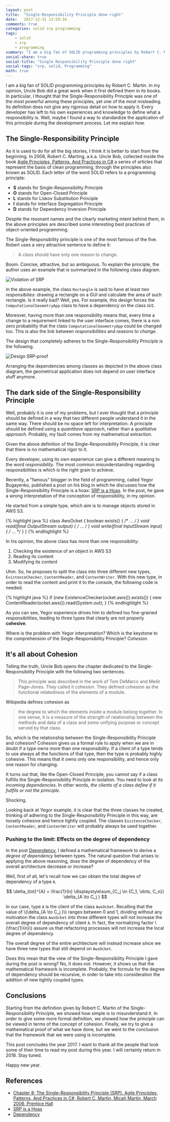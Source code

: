 ```yaml
---
layout: post
title:  "Single-Responsibility Principle done right"
date:   2017-12-31 13:59:34
comments: true
categories: solid srp programming 
tags:
    - solid
    - srp
    - programming
summary: "I am a big fan of SOLID programming principles by Robert C. Martin. In particular, I thought that the Single-Responsibility Principle was one of the most powerful among these principles, yet one of the most misleading. Its definition does not give any rigorous detail on how to apply it. Every developer has left to his own experiences and knowledge to define what a responsibility is. Well, maybe I found a way to standardize the application of this principle during the development process. Let me explain how."
social-share: true
social-title: "Single Responsibility Principle done right"
social-tags: "srp, solid, Programming"
math: true
---
```


I am a big fan of SOLID programming principles by Robert C. Martin. In my opinion, Uncle Bob did a great work when it first defined them in its books. In particular, I thought that the Single-Responsibility Principle was one of the most powerful among these principles, yet one of the most misleading. Its definition does not give any rigorous detail on how to apply it. Every developer has left to his own experiences and knowledge to define what a responsibility is. Well, maybe I found a way to standardize the application of this principle during the development process. Let me explain how.

## The Single-Responsibility Principle
As it is used to do for all the big stories, I think it is better to start from the beginning. In 2006, Robert C. Marting, a.k.a. Uncle Bob, collected inside the book [Agile Principles, Patterns, And Practices in C#](https://www.amazon.it/Agile-Principles-Patterns-Practices-C/dp/0131857258) a series of articles that represent the basis of clean programming, through the principles also known as SOLID. Each letter of the word SOLID refers to a programming principle:

 - **S** stands for Single-Responsibility Principle
 - **O** stands for Open-Closed Principle
 - **L** stands for Liskov Substitution Principle
 - **I** stands for Interface Segregation Principle
 - **D** stands for Dependency Inversion Principle

Despite the resonant names and the clearly marketing intent behind them, in the above principles are described some interesting best practices of object-oriented programming.

The Single-Responsibility principle is one of the most famous of the five. Robert uses a very attractive sentence to define it:

> A class should have only one reason to change.

Boom. Concise, attractive, but so ambiguous. To explain the principle, the author uses an example that is summarized in the following class diagram.

![Violation of SRP](/assets/2017-12-26/srp_wrong_design.png)

In the above example, the class `Rectangle` is said to have at least _two responsibilies_: drawing a rectangle on a GUI and calculate the area of such rectangle. Is it really bad? Well, yes. For example, this design forces the `ComputationalGeometryApp` class to have a dependency on the class `GUI`. 

Moreover, having more than one responsibility means that, every time a change to a requirement linked to the user interface comes, there is a non zero probability that the class `ComputationalGeometryApp` could be changed too. This is also the link between _responsibilities_ and _reasons to change_.

The design that completely adheres to the Single-Responsibility Principle is the following.

![Design SRP-proof](/assets/2017-12-26/srp_design.png)

Arranging the dependencies among classes as depicted in the above class diagram, the geometrical application does not depend on user interface stuff anymore.

## The dark side of the Single-Responsibility Principle
Well, probably it is one of my problems, but I ever thought that a principle should be defined in a way that two different people understand it in the same way. There should be no space left for interpretation. A principle should be defined using a _quantitave approach_, rather than a _qualitative approach_. Probably, my fault comes from my mathematical extraction.

Given the above definition of the Single-Responsibility Principle, it is clear that there is no mathematical rigor to it.

Every developer, using its own experience can give a different meaning to the word _responsibility_. The most common misunderstanding regarding responsibilities is which is the right grain to achieve.

Recently, a "famous" blogger in the field of programming, called Yegor Bugayenko, published a post on his blog in which he discusses how the Single-Responsibility Principle is a hoax: [SRP is a Hoax](http://www.yegor256.com/2017/12/19/srp-is-hoax.html). In the post, he gave a wrong interpretation of the conception of responsibility, in my opinion.

He started from a simple type, which aim is to manage objects stored in AWS S3.

{% highlight java %}
class AwsOcket {
    boolean exists() { /* ... */ }
    void read(final OutputStream output) { /* ... */ }
    void write(final InputStream input) { /* ... */ }
}
{% endhighlight %}

In his opinion, the above class has more than one responsibility:

1. Checking the existence of an object in AWS S3
2. Reading its content
3. Modifying its content

Uhm. So, he proposes to split the class into three different new types, `ExistenceChecker`, `ContentReader`, and `ContentWriter`. With this new type, in order to read the content and print it to the console, the following code is needed.

{% highlight java %}
if (new ExistenceChecker(ocket.aws()).exists()) {
  new ContentReader(ocket.aws()).read(System.out);
}
{% endhighlight %}

As you can see, Yegor experience drives him to defined too fine-grained responsibilities, leading to three types that clearly are not properly **cohesive**.

Where is the problem with Yegor interpretation? Which is the keystone to the comprehension of the Single-Responsibility Principle? _Cohesion_.

## It's all about Cohesion
Telling the truth, Uncle Bob opens the chapter dedicated to the Single-Responsibility Principle with the following two sentences.

> This principle was described in the work of Tom DeMarco and Meilir Page-Jones. They called it cohesion. They defined cohesion as the functional relatedness of the elements of a module.

Wikipedia defines cohesion as

>  the degree to which the elements inside a module belong together. In one sense, it is a measure of the strength of relationship between the methods and data of a class and some unifying purpose or concept served by that class.

So, which is the relationship between the Single-Responsibility Principle and cohesion? Cohesion gives us a formal rule to apply when we are in doubt if a type owns more than one responsibility. If a client of a type tends to use always all the functions of that type, then the type is probably highly cohesive. This means that it owns only one responsibility, and hence only one reason for changing.

It turns out that, like the Open-Closed Principle, you cannot say if a class fulfills the Single-Responsibility Principle in isolation. You need to look at its _incoming dependencies_. In other words, _the clients of a class define if it fullfils or not the principle_.

Shocking.

Looking back at Yegor example, it is clear that the three classes he created, thinking of adhering to the Single-Responsibility Principle in this way, are loosely cohesive and hence tightly coupled. The classes `ExistenceChecker`, `ContentReader`, and `ContentWriter` will probably always be used together.

### Pushing to the limit: Effects on the degree of dependency
In the post [Dependency](http://rcardin.github.io/programming/oop/software-engineering/2017/04/10/dependency-dot.html), I defined a mathematical framework to derive a _degree of dependency_ between types. The natural question that arises is: applying the above reasoning, does the degree of dependency of the overall architecture decrease or increase? 

Well, first of all, let's recall how we can obtain the total degree of dependency of a type `A`.

$$
  \delta_{tot}^{A} = \frac{1}{n} \displaystyle\sum_{C_j \in {C_1, \dots, C_n}} \delta_{A \to C_j }
$$

In our case, type `A` is the client of the class `AwsOcket`. Recalling that the value of \\(\delta_{A \to C_j }\\) ranges between 0 and 1, dividing without any motivation the class `AwsOcket` into three different types will not increase the overall degree of dependency of client `A`. In fact, the normalizing factor \\(\frac{1}{n}\\) assure us that refactoring processes will not increase the local degree of dependency.

The overall degree of the entire architecture will instead increase since we have three new types that still depend on `AwsOcket`.

Does this mean that the view of the Single-Responsibility Principle I gave during the post is wrong? No, it does not. However, it shows us that the mathematical framework is incomplete. Probably, the formula for the degree of dependency should be recursive, in order to take into consideration the addition of new tightly coupled types.

## Conclusions
Starting from the definition given by Robert C. Martin of the Single-Responsibility Principle, we showed how simple is to misunderstand it. In order to give some more formal definition, we showed how the principle can be viewed in terms of the concept of cohesion. Finally, we try to give a mathematical proof of what we have done, but we went to the conclusion that the framework that we were using is incomplete. 

This post concludes the year 2017. I want to thank all the people that took some of their time to read my post during this year. I will certainly return in 2018. Stay tuned.

Happy new year.

## References
- [Chapter 8: The Single-Responsibility Principle (SRP). Agile Principles, Patterns, And Practices in C#,	Robert C. Martin, Micah Martin, March 2006, Prentice Hall](https://www.amazon.it/Agile-Principles-Patterns-Practices-C/dp/0131857258)
- [SRP is a Hoax](http://www.yegor256.com/2017/12/19/srp-is-hoax.html)
- [Dependency](http://rcardin.github.io/programming/oop/software-engineering/2017/04/10/dependency-dot.html)